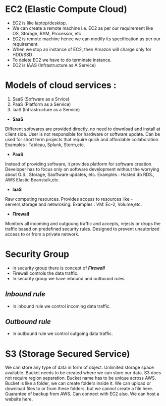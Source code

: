 # EC2 (Elastic Compute Cloud)

* EC2 is like laptop/desktop.
* We can create a remote machine i.e. EC2 as per our requirement like OS, Storage, RAM, Processor, etc
* EC2 is remote machine hence we can modify its specification as per our requirement.
* When we stop an instance of EC2, then Amazon will charge only for HDD/SSD
* To delete EC2 we have to do terminate instance.
* EC2 is IAAS (Infrastructure as A Service)

# Models of cloud services :
1) SaaS	(Software as a Srvice)
2) PaaS	(Platform as a Service)
3) IaaS (Infrastructure as a Service)
* **SaaS**

Different softwares are provided directly, no need to download and install at client side. User is not responsible for hardware or software update. Can be used for short term projects that require quick and affordable collaboration. Examples : Tableau, Splunk, Storm,etc.

* **PaaS**

Instead of providing software, it provides platform for software creation. Developer has to focus only on software development without the worrying about O.S., Storage, Saoftware updates, etc. Examples : Hosted db RDS., AWS Elastic Beanstalk,etc.

* **IaaS**

Raw computing resources. Provides access to resources like - servers,storage and netwroking. Examples : VM: Ec-2, Volume,etc.

* **Firewall**

Monitors all incoming and outgoung traffic and accepts, rejests or drops the traffic based on predefined security rules. Designed to prevent unautorized access to or from a private network. 

# Security Group
* in security group there is concept of _**Firewall**_
* Firewall controls the data traffic.
* In security group we have inbound and outbound rules.
 ## _**Inbound rule**_
* In inbound rule we control incoming data traffic.
 ## _**Outbound rule**_
* In outbound rule we control outgoing data traffic.

# S3 (Storage Secured Service)

We can store any type of data in form of object. Unlimited storage space available. Bucket needs to be created where we can store our data. S3 does not require region separation. Bucket name has to be unique across AWS. Bucket is like a folder, we can create folders inside it. We can upload or download files to or from these folders, but we cannot create a file here. Guarantee of backup from AWS. Can connect with EC2 also. We can host a website here.
